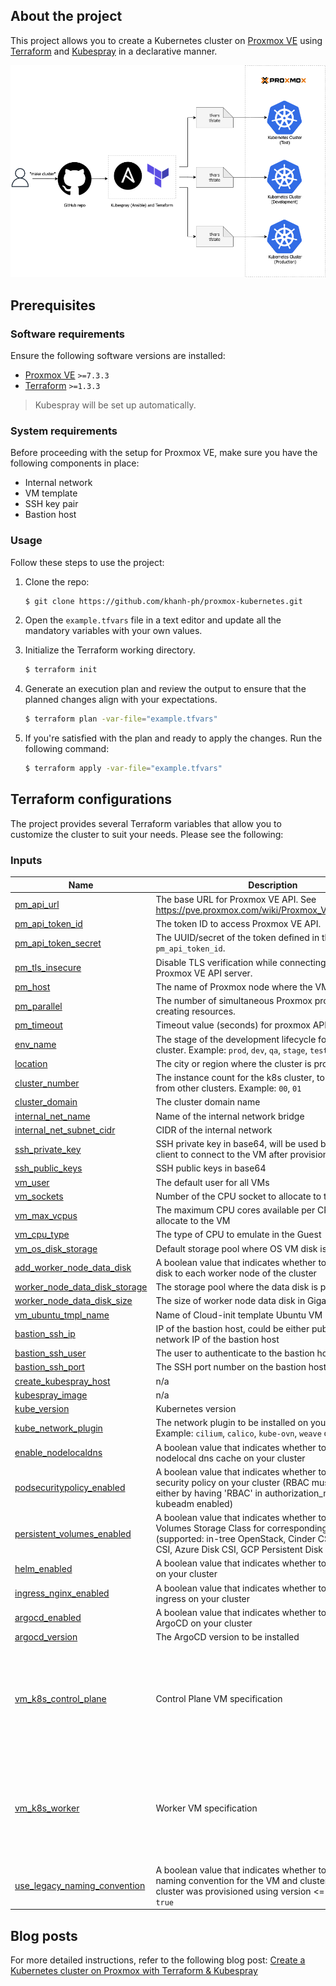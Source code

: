 ## About the project

This project allows you to create a Kubernetes cluster on [Proxmox VE](https://pve.proxmox.com/wiki/Main_Page) using [Terraform](https://www.terraform.io/) and [Kubespray](https://github.com/kubernetes-sigs/kubespray) in a declarative manner.

![Proxmox Kubernetes clusters](proxmox-kubernetes.png)

## Prerequisites

### Software requirements

Ensure the following software versions are installed:

* [Proxmox VE](https://www.proxmox.com/en/proxmox-ve/get-started/) `>=7.3.3`
* [Terraform](https://developer.hashicorp.com/terraform/tutorials/aws-get-started/install-cli/) `>=1.3.3`

> Kubespray will be set up automatically.

### System requirements

Before proceeding with the setup for Proxmox VE, make sure you have the following components in place:

* Internal network
* VM template
* SSH key pair
* Bastion host

### Usage

Follow these steps to use the project:

1. Clone the repo:

    ```sh
    $ git clone https://github.com/khanh-ph/proxmox-kubernetes.git
    ```

2. Open the `example.tfvars` file in a text editor and update all the mandatory variables with your own values.

3. Initialize the Terraform working directory.

    ```sh
    $ terraform init
    ```

4. Generate an execution plan and review the output to ensure that the planned changes align with your expectations.

    ```sh
    $ terraform plan -var-file="example.tfvars"
    ```

5. If you're satisfied with the plan and ready to apply the changes. Run the following command:

    ```sh
    $ terraform apply -var-file="example.tfvars"
    ```

## Terraform configurations

The project provides several Terraform variables that allow you to customize the cluster to suit your needs. Please see the following:

<!-- BEGINNING OF PRE-COMMIT-TERRAFORM DOCS HOOK -->
### Inputs

| Name | Description | Type | Default | Required |
|------|-------------|------|---------|:--------:|
| <a name="input_pm_api_url"></a> [pm\_api\_url](#input\_pm\_api\_url) | The base URL for Proxmox VE API. See https://pve.proxmox.com/wiki/Proxmox_VE_API#API_URL | `string` | n/a | yes |
| <a name="input_pm_api_token_id"></a> [pm\_api\_token\_id](#input\_pm\_api\_token\_id) | The token ID to access Proxmox VE API. | `string` | n/a | yes |
| <a name="input_pm_api_token_secret"></a> [pm\_api\_token\_secret](#input\_pm\_api\_token\_secret) | The UUID/secret of the token defined in the variable `pm_api_token_id`. | `string` | n/a | yes |
| <a name="input_pm_tls_insecure"></a> [pm\_tls\_insecure](#input\_pm\_tls\_insecure) | Disable TLS verification while connecting to the Proxmox VE API server. | `bool` | n/a | yes |
| <a name="input_pm_host"></a> [pm\_host](#input\_pm\_host) | The name of Proxmox node where the VM is placed. | `string` | n/a | yes |
| <a name="input_pm_parallel"></a> [pm\_parallel](#input\_pm\_parallel) | The number of simultaneous Proxmox processes. E.g: creating resources. | `number` | `2` | no |
| <a name="input_pm_timeout"></a> [pm\_timeout](#input\_pm\_timeout) | Timeout value (seconds) for proxmox API calls. | `number` | `600` | no |
| <a name="input_env_name"></a> [env\_name](#input\_env\_name) | The stage of the development lifecycle for the k8s cluster. Example: `prod`, `dev`, `qa`, `stage`, `test` | `string` | `"test"` | no |
| <a name="input_location"></a> [location](#input\_location) | The city or region where the cluster is provisioned | `string` | `null` | no |
| <a name="input_cluster_number"></a> [cluster\_number](#input\_cluster\_number) | The instance count for the k8s cluster, to differentiate it from other clusters. Example: `00`, `01` | `string` | `"01"` | no |
| <a name="input_cluster_domain"></a> [cluster\_domain](#input\_cluster\_domain) | The cluster domain name | `string` | `"local"` | no |
| <a name="input_internal_net_name"></a> [internal\_net\_name](#input\_internal\_net\_name) | Name of the internal network bridge | `string` | `"vmbr1"` | no |
| <a name="input_internal_net_subnet_cidr"></a> [internal\_net\_subnet\_cidr](#input\_internal\_net\_subnet\_cidr) | CIDR of the internal network | `string` | `"10.0.1.0/24"` | no |
| <a name="input_ssh_private_key"></a> [ssh\_private\_key](#input\_ssh\_private\_key) | SSH private key in base64, will be used by Terraform client to connect to the VM after provisioning | `string` | n/a | yes |
| <a name="input_ssh_public_keys"></a> [ssh\_public\_keys](#input\_ssh\_public\_keys) | SSH public keys in base64 | `string` | n/a | yes |
| <a name="input_vm_user"></a> [vm\_user](#input\_vm\_user) | The default user for all VMs | `string` | `"ubuntu"` | no |
| <a name="input_vm_sockets"></a> [vm\_sockets](#input\_vm\_sockets) | Number of the CPU socket to allocate to the VMs | `number` | `1` | no |
| <a name="input_vm_max_vcpus"></a> [vm\_max\_vcpus](#input\_vm\_max\_vcpus) | The maximum CPU cores available per CPU socket to allocate to the VM | `number` | `2` | no |
| <a name="input_vm_cpu_type"></a> [vm\_cpu\_type](#input\_vm\_cpu\_type) | The type of CPU to emulate in the Guest | `string` | `"host"` | no |
| <a name="input_vm_os_disk_storage"></a> [vm\_os\_disk\_storage](#input\_vm\_os\_disk\_storage) | Default storage pool where OS VM disk is placed | `string` | n/a | yes |
| <a name="input_add_worker_node_data_disk"></a> [add\_worker\_node\_data\_disk](#input\_add\_worker\_node\_data\_disk) | A boolean value that indicates whether to add a data disk to each worker node of the cluster | `bool` | `false` | no |
| <a name="input_worker_node_data_disk_storage"></a> [worker\_node\_data\_disk\_storage](#input\_worker\_node\_data\_disk\_storage) | The storage pool where the data disk is placed | `string` | `""` | no |
| <a name="input_worker_node_data_disk_size"></a> [worker\_node\_data\_disk\_size](#input\_worker\_node\_data\_disk\_size) | The size of worker node data disk in Gigabyte | `string` | `10` | no |
| <a name="input_vm_ubuntu_tmpl_name"></a> [vm\_ubuntu\_tmpl\_name](#input\_vm\_ubuntu\_tmpl\_name) | Name of Cloud-init template Ubuntu VM | `string` | `"ubuntu-2204"` | no |
| <a name="input_bastion_ssh_ip"></a> [bastion\_ssh\_ip](#input\_bastion\_ssh\_ip) | IP of the bastion host, could be either public IP or local network IP of the bastion host | `string` | `""` | no |
| <a name="input_bastion_ssh_user"></a> [bastion\_ssh\_user](#input\_bastion\_ssh\_user) | The user to authenticate to the bastion host | `string` | `"ubuntu"` | no |
| <a name="input_bastion_ssh_port"></a> [bastion\_ssh\_port](#input\_bastion\_ssh\_port) | The SSH port number on the bastion host | `number` | `22` | no |
| <a name="input_create_kubespray_host"></a> [create\_kubespray\_host](#input\_create\_kubespray\_host) | n/a | `bool` | `true` | no |
| <a name="input_kubespray_image"></a> [kubespray\_image](#input\_kubespray\_image) | n/a | `string` | `"khanhphhub/kubespray:v2.22.0"` | no |
| <a name="input_kube_version"></a> [kube\_version](#input\_kube\_version) | Kubernetes version | `string` | `"v1.24.6"` | no |
| <a name="input_kube_network_plugin"></a> [kube\_network\_plugin](#input\_kube\_network\_plugin) | The network plugin to be installed on your cluster. Example: `cilium`, `calico`, `kube-ovn`, `weave` or `flannel` | `string` | `"calico"` | no |
| <a name="input_enable_nodelocaldns"></a> [enable\_nodelocaldns](#input\_enable\_nodelocaldns) | A boolean value that indicates whether to enable nodelocal dns cache on your cluster | `bool` | `false` | no |
| <a name="input_podsecuritypolicy_enabled"></a> [podsecuritypolicy\_enabled](#input\_podsecuritypolicy\_enabled) | A boolean value that indicates whether to enable pod security policy on your cluster (RBAC must be enabled either by having 'RBAC' in authorization\_modes or kubeadm enabled) | `bool` | `false` | no |
| <a name="input_persistent_volumes_enabled"></a> [persistent\_volumes\_enabled](#input\_persistent\_volumes\_enabled) | A boolean value that indicates whether to add Persistent Volumes Storage Class for corresponding cloud provider (supported: in-tree OpenStack, Cinder CSI, AWS EBS CSI, Azure Disk CSI, GCP Persistent Disk CSI) | `bool` | `false` | no |
| <a name="input_helm_enabled"></a> [helm\_enabled](#input\_helm\_enabled) | A boolean value that indicates whether to enable Helm on your cluster | `bool` | `false` | no |
| <a name="input_ingress_nginx_enabled"></a> [ingress\_nginx\_enabled](#input\_ingress\_nginx\_enabled) | A boolean value that indicates whether to enable Nginx ingress on your cluster | `bool` | `false` | no |
| <a name="input_argocd_enabled"></a> [argocd\_enabled](#input\_argocd\_enabled) | A boolean value that indicates whether to enable ArgoCD on your cluster | `bool` | `false` | no |
| <a name="input_argocd_version"></a> [argocd\_version](#input\_argocd\_version) | The ArgoCD version to be installed | `string` | `"v2.4.12"` | no |
| <a name="input_vm_k8s_control_plane"></a> [vm\_k8s\_control\_plane](#input\_vm\_k8s\_control\_plane) | Control Plane VM specification | `object({ node_count = number, vcpus = number, memory = number, disk_size = number })` | <pre>{<br>  "disk_size": 20,<br>  "memory": 1536,<br>  "node_count": 1,<br>  "vcpus": 2<br>}</pre> | no |
| <a name="input_vm_k8s_worker"></a> [vm\_k8s\_worker](#input\_vm\_k8s\_worker) | Worker VM specification | `object({ node_count = number, vcpus = number, memory = number, disk_size = number })` | <pre>{<br>  "disk_size": 20,<br>  "memory": 2048,<br>  "node_count": 2,<br>  "vcpus": 2<br>}</pre> | no |
| <a name="input_use_legacy_naming_convention"></a> [use\_legacy\_naming\_convention](#input\_use\_legacy\_naming\_convention) | A boolean value that indicates whether to use legacy naming convention for the VM and cluster name. If your cluster was provisioned using version <= 3.x, set it to `true` | `bool` | `false` | no |
<!-- END OF PRE-COMMIT-TERRAFORM DOCS HOOK -->

## Blog posts

For more detailed instructions, refer to the following blog post: [Create a Kubernetes cluster on Proxmox with Terraform & Kubespray](https://www.khanhph.com/install-proxmox-kubernetes/)

